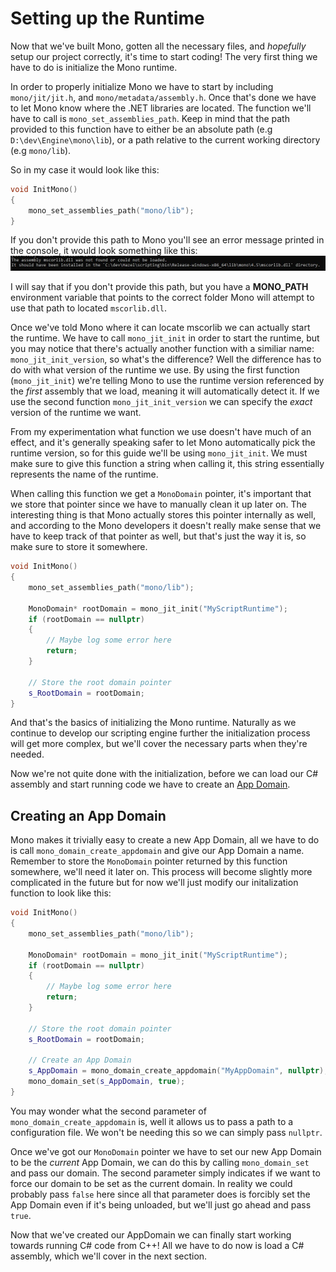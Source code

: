 # Setting up the Runtime
Now that we've built Mono, gotten all the necessary files, and *hopefully* setup our project correctly, it's time to start coding! The very first thing we have to do is initialize the Mono runtime.

In order to properly initialize Mono we have to start by including `mono/jit/jit.h`, and `mono/metadata/assembly.h`. Once that's done we have to let Mono know where the .NET libraries are located. The function we'll have to call is `mono_set_assemblies_path`. Keep in mind that the path provided to this function have to either be an absolute path (e.g `D:\dev\Engine\mono\lib`), or a path relative to the current working directory (e.g `mono/lib`).

So in my case it would look like this:
```cpp
void InitMono()
{
    mono_set_assemblies_path("mono/lib");
}
```
If you don't provide this path to Mono you'll see an error message printed in the console, it would look something like this:
![MSCorlibError](../res/mscorlib-error.jpg)

I will say that if you don't provide this path, but you have a **MONO_PATH** environment variable that points to the correct folder Mono will attempt to use that path to located `mscorlib.dll`.

Once we've told Mono where it can locate mscorlib we can actually start the runtime. We have to call `mono_jit_init` in order to start the runtime, but you may notice that there's actually another function with a similiar name: `mono_jit_init_version`, so what's the difference?
Well the difference has to do with what version of the runtime we use. By using the first function (`mono_jit_init`) we're telling Mono to use the runtime version referenced by the *first* assembly that we load, meaning it will automatically detect it. If we use the second function `mono_jit_init_version` we can specify the *exact* version of the runtime we want.

From my experimentation what function we use doesn't have much of an effect, and it's generally speaking safer to let Mono automatically pick the runtime version, so for this guide we'll be using `mono_jit_init`. We must make sure to give this function a string when calling it, this string essentially represents the name of the runtime.

When calling this function we get a `MonoDomain` pointer, it's important that we store that pointer since we have to manually clean it up later on. The interesting thing is that Mono actually stores this pointer internally as well, and according to the Mono developers it doesn't really make sense that we have to keep track of that pointer as well, but that's just the way it is, so make sure to store it somewhere.
```cpp
void InitMono()
{
    mono_set_assemblies_path("mono/lib");

    MonoDomain* rootDomain = mono_jit_init("MyScriptRuntime");
    if (rootDomain == nullptr)
    {
        // Maybe log some error here
        return;
    }

    // Store the root domain pointer
    s_RootDomain = rootDomain;
}
```

And that's the basics of initializing the Mono runtime. Naturally as we continue to develop our scripting engine further the initialization process will get more complex, but we'll cover the necessary parts when they're needed.

Now we're not quite done with the initialization, before we can load our C# assembly and start running code we have to create an [App Domain](https://docs.microsoft.com/en-us/dotnet/framework/app-domains/application-domains).

## Creating an App Domain
Mono makes it trivially easy to create a new App Domain, all we have to do is call `mono_domain_create_appdomain` and give our App Domain a name. Remember to store the `MonoDomain` pointer returned by this function somewhere, we'll need it later on. This process will become slightly more complicated in the future but for now we'll just modify our initalization function to look like this:
```cpp
void InitMono()
{
    mono_set_assemblies_path("mono/lib");

    MonoDomain* rootDomain = mono_jit_init("MyScriptRuntime");
    if (rootDomain == nullptr)
    {
        // Maybe log some error here
        return;
    }

    // Store the root domain pointer
    s_RootDomain = rootDomain;

    // Create an App Domain
    s_AppDomain = mono_domain_create_appdomain("MyAppDomain", nullptr);
    mono_domain_set(s_AppDomain, true);
}
```
You may wonder what the second parameter of `mono_domain_create_appdomain` is, well it allows us to pass a path to a configuration file. We won't be needing this so we can simply pass `nullptr`.

Once we've got our `MonoDomain` pointer we have to set our new App Domain to be the *current* App Domain, we can do this by calling `mono_domain_set` and pass our domain. The second parameter simply indicates if we want to force our domain to be set as the current domain. In reality we could probably pass `false` here since all that parameter does is forcibly set the App Domain even if it's being unloaded, but we'll just go ahead and pass `true`.

Now that we've created our AppDomain we can finally start working towards running C# code from C++! All we have to do now is load a C# assembly, which we'll cover in the next section.
